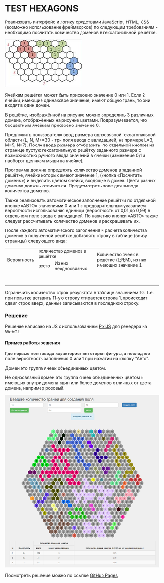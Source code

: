 # TEST HEXAGONS # 

Реализовать интерфейс и логику средствами JavaScript, HTML, CSS (возможно использование фреймворков) по следующим требованиям - необходимо посчитать количество доменов в гексагональной решётке.

![task-image-1](./gitdist/task-image-1.jpg)

Ячейкам решётки может быть присвоено значение 0 или 1. Если 2 ячейки, имеющие одинаковое значение, имеют общую грань, то они входят в один домен.

В решётке, изображённой на рисунке можно определить 3 различных домена, отображённых на рисунке цветами. Подразумевается, что бесцветным ячейкам присвоено значение 0.

 

Предложить пользователю ввод размера односвязной гексагональной области (L, N, M<=30 - три поля ввода с валидацией, на примере L=3, M=5, N=7). После ввода размера отобразить (по отдельной кнопке) на странице пустую гексагональную решётку заданного размера с возможностью ручного ввода значений в ячейки (изменение 0\1 и наоборот щелчком мыши на ячейке).

Программа должна определять количество доменов в заданной решётке, ячейки которых имеют значение 1, (кнопка «Посчитать домены») и выделить цветом ячейки, входящие в домен. Цвета разных доменов должны отличаться. Предусмотреть поле для вывода количества доменов.

Также реализовать автоматическое заполнение решётки по отдельной кнопке «АВТО» значениями 0 или 1 с предварительным указанием вероятности использования единицы (вероятность от 0,01 до 0,99) в отдельном поле ввода с валидацией. По нажатию кнопки «АВТО» также следует рассчитывать количество доменов и раскрашивать их.

После каждого автоматического заполнения и расчета количества доменов в полученной решётке добавлять строку в таблице (внизу страницы) следующего вида:



<table>
    <thead>
    </thead>
    <tbody>
        <tr>
            <td rowspan=2>Вероятность</td>
            <td colspan="2">Количество доменов в решётке</td>
            <td rowspan=2>Количество ячеек в решётке (L;N;M), из них имеющих значение 1</td>
        </tr>
        <tr>
            <td>всего</td>
            <td>Из них неодносвязных</td>
        </tr>
        <tr>
            <td>&nbsp;</td>
            <td>&nbsp;</td>
            <td>&nbsp;</td>
            <td>&nbsp;</td>
        </tr>
        <tr>
            <td>&nbsp;</td>
            <td>&nbsp;</td>
            <td>&nbsp;</td>
            <td>&nbsp;</td>
        </tr>
    </tbody>
</table>



Ограничить количество строк результата в таблице значением 10. Т.е. при попытке вставить 11-ую строку стирается строка 1, происходит сдвиг строк вверх, данные записываются в последнюю строку.



### Решение

Решение написано на JS с использованием [PixiJS](http://www.pixijs.com) для ренедера на WebGL.

#### Пример работы решения

Где первые поля ввода характеристики сторон фигуры, а последнее поле вероятность заполнения 0 или 1 при нажатии на кнопку "Авто".

Домен это группа ячеек объединенных цветом.

Не односвязный домен это группа ячеек объединенных цветом и имеющих внутри домена один или более доменов отличных от цвета домена, например розовый.

![result-example](./gitdist/result-example.png)



Посмотреть решение можно по ссылке [GitHub Pages](https://tihon-ustinov.github.io/pixiHexagons/)